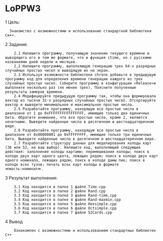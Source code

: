 # LoPPW3

  1 Цель: 
    
      Знакомство с возможностями и использование стандартной библиотеки Си++.
      
  2 Задания:
  
        2.1 Напишите программу, получающую значение текущего времени и выводящего его в том же формате, что и функция ctime, но с русскими названиями дней недели и месяцев.
        2.2 Напишите программу, выполняющую генерацию трех 64-х разрядных случайных простых чисел и выводящую их на экран.
        2.3 Используя возможности библиотеки chrono добавьте в предыдущую программу код для определения времени генерации каждого из трех случайных простых чисел. Соберите программу в конфигурации «Release»и выполните несколько раз (не менее трех). Поясните полученные результаты замеров времени.
        2.4 Модифицируйте предыдущую программу так, чтобы она формировала вектор из тысячи 32-х разрядных случайных простых чисел. Отсортируйте вектор и выведите минимальное и максимальное простые числа.
        2.5 Разработайте программу, находящую все простые числа в диапазоне от 1 до 0xFFFFFFFFFFFFFFFF, имеющие только два единичных бита. Обратите внимание, что все простые числа, кроме 2, являются нечетными. Выведите найденные числа в десятичном и шестнадцатеричном виде.
        2.6 Разработайте программу, находящую все простые числа в диапазоне от 0x80000001 до 0xFFFFFFFF, имеющие только три единичных бита. Выведите найденные числа в десятичном и шестнадцатеричном виде.
        2.7 Разработайте структуру данных для моделирования колоды карт (36 или 52, на ваш выбор). Напишите код, выполняющий следующие действия: заполнение колоды картами; перемешивание колоды; поиск в колоде двух карт одного цвета, лежащих рядом; поиск в колоде двух карт одного номинала, лежащих рядом; поиск в колоде дамы пик; поиск в колоде всех тузов; печать всех карт колоды в формате ≪масть:номинал≫.
        
  3 Результат выполнения:
  
        3.1 Код находится в папке 1 файле Time.cpp
        3.2 Код находится в папке 2 файле Rand.cpp
        3.3 Код находится в папке 3 файле Rand-time.cpp
        3.4 Код находится в папке 4 файле Rand-maxmin.cpp
        3.5 Код находится в папке 5 файле Hexsimple.cpp
        3.6 Код находится в папке 6 файле Octsimple.cpp
        3.7 Код находится в папке 7 файле 52Cards.cpp
        
  4 Вывод
  
        Ознакомлен с возможностями и использованием стандартных библиотек C++
